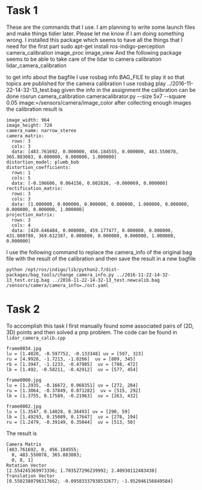# Task 1
These are the commands that I use. I am planning to write some launch files and make things tidier later. Please let me know if I am doing something wrong. I installed this package which seems to have all the things that I need for the first part
sudo apt-get install ros-indigo-perception 
camera_calibration
image_proc
image_view
And the following package seems to be able to take care of the lidar to camera calibration
lidar_camera_calibration

to get info about the bagfile I use
rosbag info BAG_FILE
to play it so that topics are published for the camera calibration I use
rosbag play ../2016-11-22-14-32-13_test.bag 
given the info in the assignment the calibration can be done
rosrun camera_calibration cameracalibrator.py --size 5x7 --square 0.05 image:=/sensors/camera/image_color
after collecting enough images the calibration result is 

```
image_width: 964
image_height: 724
camera_name: narrow_stereo
camera_matrix:
  rows: 3
  cols: 3
  data: [483.761692, 0.000000, 456.184555, 0.000000, 483.550078, 365.883083, 0.000000, 0.000000, 1.000000]
distortion_model: plumb_bob
distortion_coefficients:
  rows: 1
  cols: 5
  data: [-0.196606, 0.064156, 0.002826, -0.000069, 0.000000]
rectification_matrix:
  rows: 3
  cols: 3
  data: [1.000000, 0.000000, 0.000000, 0.000000, 1.000000, 0.000000, 0.000000, 0.000000, 1.000000]
projection_matrix:
  rows: 3
  cols: 4
  data: [420.646484, 0.000000, 459.177477, 0.000000, 0.000000, 431.080780, 369.612387, 0.000000, 0.000000, 0.000000, 1.000000, 0.000000]
```
I use the following command to replace the camera_info of the original bag file with the result of the calibration and then save the result in a new bagfile

```
python /opt/ros/indigo/lib/python2.7/dist-packages/bag_tools/change_camera_info.py ../2016-11-22-14-32-13_test.orig.bag ../2016-11-22-14-32-13_test.newcalib.bag /sensors/camera/camera_info=./ost.yaml
```

# Task 2

To accomplish this task I first manually found some associated pairs of (2D, 3D) points and then solved a pnp problem. The code can be found in `lidar_camera_calib.cpp`

```
frame0034.jpg
lu = [1.4020, -0.597752, -0.133348] uv = [597, 323]
ru = [4.9928, -1.7213, -1.0266]  uv = [809, 345]
rb = [1.3947, -1.1233, -0.47985]  uv = [788, 472]
lb = [1.492, -0.58211, -0.42912]  uv = [577, 454]

frame0000.jpg
lu = [1.2935, -0.16672, 0.068351] uv = [272, 284]
ru = [1.3064, -0.37849, 0.071282]  uv = [515, 292]
lb = [1.3755, 0.17589, -0.21963]  uv = [263, 432]

frame0002.jpg
lu = [1.3547, 0.14028, 0.36493] uv = [290, 59]
lb = [1.49293, 0.15089, 0.17647]  uv = [278, 194]
ru = [1.2479, -0.39149, 0.35044]  uv = [513, 50]
```
The result is 

```
Camera Matrix 
[483.761692, 0, 456.184555;
  0, 483.550078, 365.883083;
  0, 0, 1]
Rotation Vector 
[2.554245369973336; 1.703527296239992; 2.40930112483438]
Translation Vector
[0.5502380796317662; -0.09583337938532677; -1.952046156849584]
```